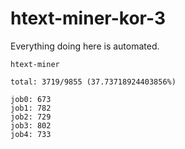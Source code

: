 # htext-miner-kor-3

Everything doing here is automated.

```
htext-miner

total: 3719/9855 (37.73718924403856%)

job0: 673
job1: 782
job2: 729
job3: 802
job4: 733
```